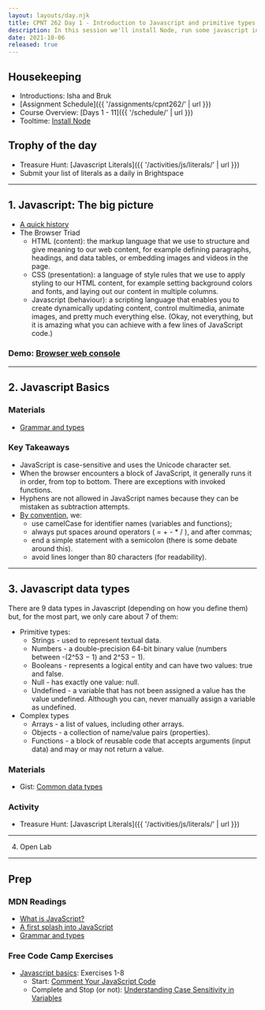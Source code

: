 ```yaml
---
layout: layouts/day.njk
title: CPNT 262 Day 1 - Introduction to Javascript and primitive types
description: In this session we'll install Node, run some javascript in the browser and then talk about values, literally.
date: 2021-10-06
released: true
---
```


## Housekeeping
- Introductions: Isha and Bruk
- [Assignment Schedule]({{ '/assignments/cpnt262/' | url }})
- Course Overview: [Days 1 - 11]({{ '/schedule/' | url }})
- Tooltime: [Install Node](https://nodejs.org/en/download/)

## Trophy of the day
- Treasure Hunt: [Javascript Literals]({{ '/activities/js/literals/' | url }})
- Submit your list of literals as a daily in Brightspace

---

## 1. Javascript: The big picture
- [A quick history](https://developer.mozilla.org/en-US/docs/Glossary/JavaScript)
- The Browser Triad
    - HTML (content): the markup language that we use to structure and give meaning to our web content, for example defining paragraphs, headings, and data tables, or embedding images and videos in the page.
    - CSS (presentation): a language of style rules that we use to apply styling to our HTML content, for example setting background colors and fonts, and laying out our content in multiple columns.
    - Javascript (behaviour): a scripting language that enables you to create dynamically updating content, control multimedia, animate images, and pretty much everything else. (Okay, not everything, but it is amazing what you can achieve with a few lines of JavaScript code.)

### Demo: [Browser web console](https://developer.mozilla.org/en-US/docs/Tools/Web_Console)

---

## 2. Javascript Basics

### Materials
- [Grammar and types](https://developer.mozilla.org/en-US/docs/Web/JavaScript/Guide/Grammar_and_types)

### Key Takeaways
- JavaScript is case-sensitive and uses the Unicode character set.
- When the browser encounters a block of JavaScript, it generally runs it in order, from top to bottom. There are exceptions with invoked functions.
- Hyphens are not allowed in JavaScript names because they can be mistaken as subtraction attempts. 
- [By convention](https://www.w3schools.com/js/js_conventions.asp), we:
    - use camelCase for identifier names (variables and functions);
    - always put spaces around operators ( = + - * / ), and after commas;
    - end a simple statement with a semicolon (there is some debate around this).
    - avoid lines longer than 80 characters (for readability).

---

## 3. Javascript data types
There are 9 data types in Javascript (depending on how you define them) but, for the most part, we only care about 7 of them:
- Primitive types:
    - Strings - used to represent textual data.
    - Numbers - a double-precision 64-bit binary value (numbers between -(2^53 − 1) and 2^53 − 1).
    - Booleans - represents a logical entity and can have two values: true and false.
    - Null - has exactly one value: null.
    - Undefined - a variable that has not been assigned a value has the value undefined. Although you can, never manually assign a variable as undefined.
- Complex types
    - Arrays - a list of values, including other arrays.
    - Objects - a collection of name/value pairs (properties).
    - Functions - a block of reusable code that accepts arguments (input data) and may or may not return a value.

### Materials
- Gist: [Common data types](https://gist.github.com/acidtone/d85a9a0ba6bccfa73cfb269d65a25839)

### Activity
- Treasure Hunt: [Javascript Literals]({{ '/activities/js/literals/' | url }})

---

4. Open Lab

---

## Prep
### MDN Readings
- [What is JavaScript?](https://developer.mozilla.org/en-US/docs/Learn/JavaScript/First_steps/What_is_JavaScript)
- [A first splash into JavaScript](https://developer.mozilla.org/en-US/docs/Learn/JavaScript/First_steps/A_first_splash)
- [Grammar and types](https://developer.mozilla.org/en-US/docs/Web/JavaScript/Guide/Grammar_and_types)

### Free Code Camp Exercises
- [Javascript basics](https://www.freecodecamp.org/learn/javascript-algorithms-and-data-structures/#basic-javascript): Exercises 1-8
    - Start: [Comment Your JavaScript Code](https://www.freecodecamp.org/learn/javascript-algorithms-and-data-structures/basic-javascript/comment-your-javascript-code)
    - Complete and Stop (or not): [Understanding Case Sensitivity in Variables](https://www.freecodecamp.org/learn/javascript-algorithms-and-data-structures/basic-javascript/understanding-case-sensitivity-in-variables)

